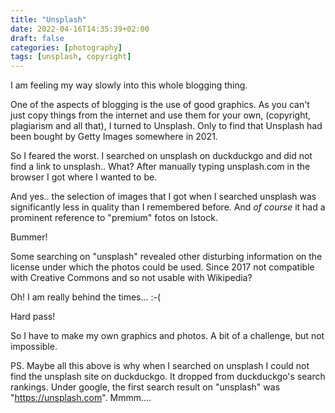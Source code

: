 ```yaml
---
title: "Unsplash"
date: 2022-04-16T14:35:39+02:00
draft: false
categories: [photography]
tags: [unsplash, copyright]
---
```


I am feeling my way slowly into this whole blogging thing. 

One of the aspects of blogging is the use of good graphics.
As you can't just copy things from the internet and use them for your own, (copyright, plagiarism and all that), I turned to Unsplash. Only to find that Unsplash had been bought by Getty Images somewhere in 2021.

So I feared the worst. I searched on unsplash on duckduckgo and did not find a link to unsplash.. What?  After manually typing unsplash.com in the browser I got where I wanted to be.

And yes.. the selection of images that I got when I searched unsplash was significantly less in quality than I remembered before. And _of course_ it had a prominent reference to "premium" fotos on Istock.

Bummer!

Some searching on "unsplash" revealed other disturbing information on the license under which the photos could be used.
Since 2017 not compatible with Creative Commons and so not usable with Wikipedia? 

Oh! I am really behind the times... :-(

Hard pass!

So I have to make my own graphics and photos. A bit of a challenge, but not impossible.

PS. Maybe all this above is why when I searched on unsplash I could not find the unsplash site on duckduckgo. It dropped from duckduckgo's search rankings. Under google, the first search result on "unsplash" was "https://unsplash.com". Mmmm....

